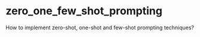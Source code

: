 # zero_one_few_shot_prompting
How to implement zero-shot, one-shot and few-shot prompting techniques?
